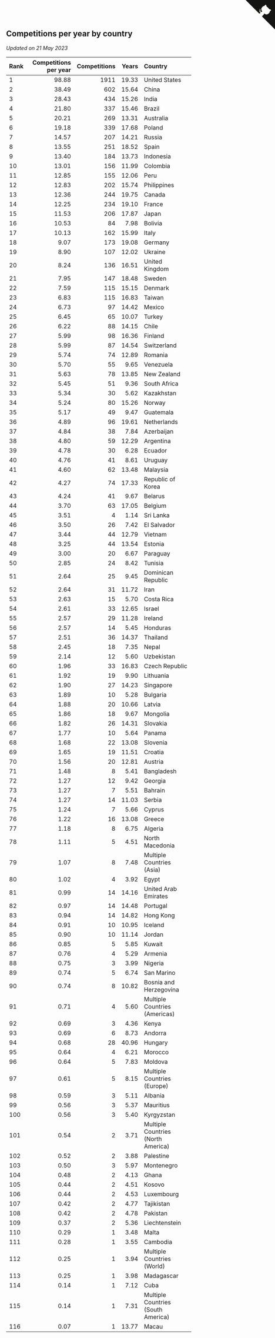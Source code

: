 ## Competitions per year by country

*Updated on 21 May 2023*

| Rank | Competitions per year | Competitions | Years | Country |
| :--- | ---: | ---: | ---: | :--- |
| 1 | 98.88 | 1911 | 19.33 | United States |
| 2 | 38.49 | 602 | 15.64 | China |
| 3 | 28.43 | 434 | 15.26 | India |
| 4 | 21.80 | 337 | 15.46 | Brazil |
| 5 | 20.21 | 269 | 13.31 | Australia |
| 6 | 19.18 | 339 | 17.68 | Poland |
| 7 | 14.57 | 207 | 14.21 | Russia |
| 8 | 13.55 | 251 | 18.52 | Spain |
| 9 | 13.40 | 184 | 13.73 | Indonesia |
| 10 | 13.01 | 156 | 11.99 | Colombia |
| 11 | 12.85 | 155 | 12.06 | Peru |
| 12 | 12.83 | 202 | 15.74 | Philippines |
| 13 | 12.36 | 244 | 19.75 | Canada |
| 14 | 12.25 | 234 | 19.10 | France |
| 15 | 11.53 | 206 | 17.87 | Japan |
| 16 | 10.53 | 84 | 7.98 | Bolivia |
| 17 | 10.13 | 162 | 15.99 | Italy |
| 18 | 9.07 | 173 | 19.08 | Germany |
| 19 | 8.90 | 107 | 12.02 | Ukraine |
| 20 | 8.24 | 136 | 16.51 | United Kingdom |
| 21 | 7.95 | 147 | 18.48 | Sweden |
| 22 | 7.59 | 115 | 15.15 | Denmark |
| 23 | 6.83 | 115 | 16.83 | Taiwan |
| 24 | 6.73 | 97 | 14.42 | Mexico |
| 25 | 6.45 | 65 | 10.07 | Turkey |
| 26 | 6.22 | 88 | 14.15 | Chile |
| 27 | 5.99 | 98 | 16.36 | Finland |
| 28 | 5.99 | 87 | 14.54 | Switzerland |
| 29 | 5.74 | 74 | 12.89 | Romania |
| 30 | 5.70 | 55 | 9.65 | Venezuela |
| 31 | 5.63 | 78 | 13.85 | New Zealand |
| 32 | 5.45 | 51 | 9.36 | South Africa |
| 33 | 5.34 | 30 | 5.62 | Kazakhstan |
| 34 | 5.24 | 80 | 15.26 | Norway |
| 35 | 5.17 | 49 | 9.47 | Guatemala |
| 36 | 4.89 | 96 | 19.61 | Netherlands |
| 37 | 4.84 | 38 | 7.84 | Azerbaijan |
| 38 | 4.80 | 59 | 12.29 | Argentina |
| 39 | 4.78 | 30 | 6.28 | Ecuador |
| 40 | 4.76 | 41 | 8.61 | Uruguay |
| 41 | 4.60 | 62 | 13.48 | Malaysia |
| 42 | 4.27 | 74 | 17.33 | Republic of Korea |
| 43 | 4.24 | 41 | 9.67 | Belarus |
| 44 | 3.70 | 63 | 17.05 | Belgium |
| 45 | 3.51 | 4 | 1.14 | Sri Lanka |
| 46 | 3.50 | 26 | 7.42 | El Salvador |
| 47 | 3.44 | 44 | 12.79 | Vietnam |
| 48 | 3.25 | 44 | 13.54 | Estonia |
| 49 | 3.00 | 20 | 6.67 | Paraguay |
| 50 | 2.85 | 24 | 8.42 | Tunisia |
| 51 | 2.64 | 25 | 9.45 | Dominican Republic |
| 52 | 2.64 | 31 | 11.72 | Iran |
| 53 | 2.63 | 15 | 5.70 | Costa Rica |
| 54 | 2.61 | 33 | 12.65 | Israel |
| 55 | 2.57 | 29 | 11.28 | Ireland |
| 56 | 2.57 | 14 | 5.45 | Honduras |
| 57 | 2.51 | 36 | 14.37 | Thailand |
| 58 | 2.45 | 18 | 7.35 | Nepal |
| 59 | 2.14 | 12 | 5.60 | Uzbekistan |
| 60 | 1.96 | 33 | 16.83 | Czech Republic |
| 61 | 1.92 | 19 | 9.90 | Lithuania |
| 62 | 1.90 | 27 | 14.23 | Singapore |
| 63 | 1.89 | 10 | 5.28 | Bulgaria |
| 64 | 1.88 | 20 | 10.66 | Latvia |
| 65 | 1.86 | 18 | 9.67 | Mongolia |
| 66 | 1.82 | 26 | 14.31 | Slovakia |
| 67 | 1.77 | 10 | 5.64 | Panama |
| 68 | 1.68 | 22 | 13.08 | Slovenia |
| 69 | 1.65 | 19 | 11.51 | Croatia |
| 70 | 1.56 | 20 | 12.81 | Austria |
| 71 | 1.48 | 8 | 5.41 | Bangladesh |
| 72 | 1.27 | 12 | 9.42 | Georgia |
| 73 | 1.27 | 7 | 5.51 | Bahrain |
| 74 | 1.27 | 14 | 11.03 | Serbia |
| 75 | 1.24 | 7 | 5.66 | Cyprus |
| 76 | 1.22 | 16 | 13.08 | Greece |
| 77 | 1.18 | 8 | 6.75 | Algeria |
| 78 | 1.11 | 5 | 4.51 | North Macedonia |
| 79 | 1.07 | 8 | 7.48 | Multiple Countries (Asia) |
| 80 | 1.02 | 4 | 3.92 | Egypt |
| 81 | 0.99 | 14 | 14.16 | United Arab Emirates |
| 82 | 0.97 | 14 | 14.48 | Portugal |
| 83 | 0.94 | 14 | 14.82 | Hong Kong |
| 84 | 0.91 | 10 | 10.95 | Iceland |
| 85 | 0.90 | 10 | 11.14 | Jordan |
| 86 | 0.85 | 5 | 5.85 | Kuwait |
| 87 | 0.76 | 4 | 5.29 | Armenia |
| 88 | 0.75 | 3 | 3.99 | Nigeria |
| 89 | 0.74 | 5 | 6.74 | San Marino |
| 90 | 0.74 | 8 | 10.82 | Bosnia and Herzegovina |
| 91 | 0.71 | 4 | 5.60 | Multiple Countries (Americas) |
| 92 | 0.69 | 3 | 4.36 | Kenya |
| 93 | 0.69 | 6 | 8.73 | Andorra |
| 94 | 0.68 | 28 | 40.96 | Hungary |
| 95 | 0.64 | 4 | 6.21 | Morocco |
| 96 | 0.64 | 5 | 7.83 | Moldova |
| 97 | 0.61 | 5 | 8.15 | Multiple Countries (Europe) |
| 98 | 0.59 | 3 | 5.11 | Albania |
| 99 | 0.56 | 3 | 5.37 | Mauritius |
| 100 | 0.56 | 3 | 5.40 | Kyrgyzstan |
| 101 | 0.54 | 2 | 3.71 | Multiple Countries (North America) |
| 102 | 0.52 | 2 | 3.88 | Palestine |
| 103 | 0.50 | 3 | 5.97 | Montenegro |
| 104 | 0.48 | 2 | 4.13 | Ghana |
| 105 | 0.44 | 2 | 4.51 | Kosovo |
| 106 | 0.44 | 2 | 4.53 | Luxembourg |
| 107 | 0.42 | 2 | 4.77 | Tajikistan |
| 108 | 0.42 | 2 | 4.78 | Pakistan |
| 109 | 0.37 | 2 | 5.36 | Liechtenstein |
| 110 | 0.29 | 1 | 3.48 | Malta |
| 111 | 0.28 | 1 | 3.55 | Cambodia |
| 112 | 0.25 | 1 | 3.94 | Multiple Countries (World) |
| 113 | 0.25 | 1 | 3.98 | Madagascar |
| 114 | 0.14 | 1 | 7.12 | Cuba |
| 115 | 0.14 | 1 | 7.31 | Multiple Countries (South America) |
| 116 | 0.07 | 1 | 13.77 | Macau |


<a href="https://github.com/JustinTimeCuber/wca_statistics" class="github-corner" aria-label="View source on Github"><svg width="80" height="80" viewBox="0 0 250 250" style="fill:#151513; color:#fff; position: absolute; top: 0; border: 0; right: 0;" aria-hidden="true"><path d="M0,0 L115,115 L130,115 L142,142 L250,250 L250,0 Z"></path><path d="M128.3,109.0 C113.8,99.7 119.0,89.6 119.0,89.6 C122.0,82.7 120.5,78.6 120.5,78.6 C119.2,72.0 123.4,76.3 123.4,76.3 C127.3,80.9 125.5,87.3 125.5,87.3 C122.9,97.6 130.6,101.9 134.4,103.2" fill="currentColor" style="transform-origin: 130px 106px;" class="octo-arm"></path><path d="M115.0,115.0 C114.9,115.1 118.7,116.5 119.8,115.4 L133.7,101.6 C136.9,99.2 139.9,98.4 142.2,98.6 C133.8,88.0 127.5,74.4 143.8,58.0 C148.5,53.4 154.0,51.2 159.7,51.0 C160.3,49.4 163.2,43.6 171.4,40.1 C171.4,40.1 176.1,42.5 178.8,56.2 C183.1,58.6 187.2,61.8 190.9,65.4 C194.5,69.0 197.7,73.2 200.1,77.6 C213.8,80.2 216.3,84.9 216.3,84.9 C212.7,93.1 206.9,96.0 205.4,96.6 C205.1,102.4 203.0,107.8 198.3,112.5 C181.9,128.9 168.3,122.5 157.7,114.1 C157.9,116.9 156.7,120.9 152.7,124.9 L141.0,136.5 C139.8,137.7 141.6,141.9 141.8,141.8 Z" fill="currentColor" class="octo-body"></path></svg></a><style>.github-corner:hover .octo-arm{animation:octocat-wave 560ms ease-in-out}@keyframes octocat-wave{0%,100%{transform:rotate(0)}20%,60%{transform:rotate(-25deg)}40%,80%{transform:rotate(10deg)}}@media (max-width:500px){.github-corner:hover .octo-arm{animation:none}.github-corner .octo-arm{animation:octocat-wave 560ms ease-in-out}}</style>
